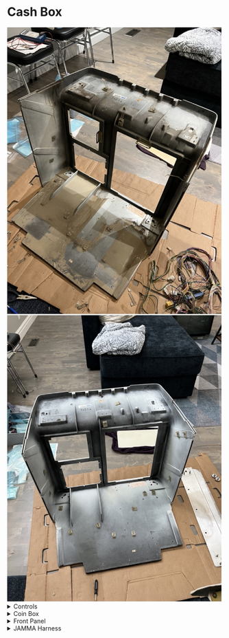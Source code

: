# Cash Box

<img src="../images/cashbox/insidecashbox.jpeg" width="500">
<img src="../images/cashbox/insidefrontafter.jpeg" width="500">

<details>
<summary> Controls </summary>
<img src="../images/cashbox/cpbefore.jpeg" width="500">

The control panel. This piece is purely plastic and can usually be easily repaired with a bit of bondo. I sanded this piece down to get rid of any rust and then repaired some small cracks / nicks with bondo.

<img src="../images/cashbox/cpsanded.jpeg" width="500">

After sanding and bondo-ing, I eventually had the panel repainted.

<img src="../images/cashbox/cpafter.jpeg" width="500">

Reassembly of the control panel included proper grounding to all metal pieces, a new coin-entry, all new buttons / sticks, and stickers.

</details>

<details>
<summary> Coin Box </summary>
The coin box is held in with screws, but the coin counter is held in with rivets. They can be easily drilled out and replaced with new aluminum rivets if you have a rivet gun (about $30).

<img src="../images/cashbox/cashbox_after.jpeg" width="500">
</details>

<details>
<summary> Front Panel </summary>
<a href="https://www.youtube.com/watch?v=KsF4YLi-4RM">This video</a> shows some of the sandblasting I did to strip down a lot of the paint. All of the metal doors were powder-coated.
<img src="../images/pcparts.jpeg" width="500">

The front panel cable management was completely re-done and all metal pieces (if not painted) were re-zinc plated.

<img src="../images/cashbox/cashbox_comp.jpg" width="500">
<img src="../images/zinc1.jpeg" width="300"> 
<img src="../images/zinc2.jpeg" width="300">
</details>

<details>
<summary> JAMMA Harness</summary>
The JAMMA Harness was in need of serious cleaning. I ended up replacing all AMP-UP connectors with new ones which meant de-pinning each pin and re-setting them. An example of this process can be found <a href=" https://youtu.be/MTrUsybHri8">here</a>

I also completely cleaned the harness in a bucket of 91% IPA and scrubbed.

<img src="../images/cashbox/harness_cln.jpeg" width="500">
<img src="../images/cashbox/harness.jpeg" width="500">

</details>
